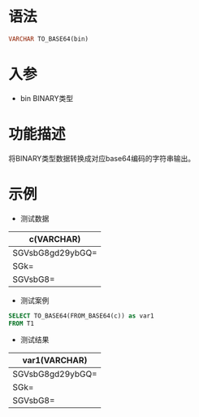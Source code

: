 # 语法

```sql
VARCHAR TO_BASE64(bin)
```

# 入参

- bin BINARY类型

# 功能描述

将BINARY类型数据转换成对应base64编码的字符串输出。

# 示例

- 测试数据

| c(VARCHAR) | 
| --- | 
| SGVsbG8gd29ybGQ= | 
| SGk= | 
| SGVsbG8= |

- 测试案例

```sql
SELECT TO_BASE64(FROM_BASE64(c)) as var1
FROM T1
```

- 测试结果

| var1(VARCHAR) |
| --- |
| SGVsbG8gd29ybGQ= |
| SGk= |
| SGVsbG8= |

